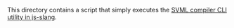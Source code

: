 This directory contains a script that simply executes the
[SVML compiler CLI utility in js-slang](https://github.com/source-academy/js-slang/blob/master/src/vm/svmc.ts).
